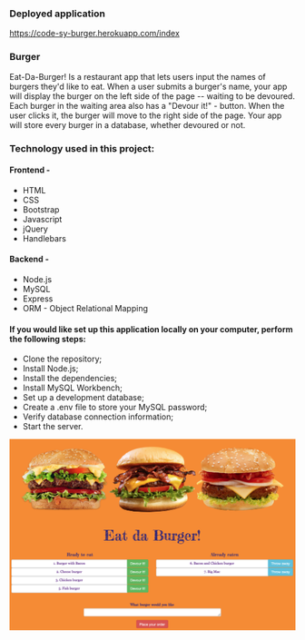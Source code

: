### Deployed application

https://code-sy-burger.herokuapp.com/index

### Burger

Eat-Da-Burger! 
Is a restaurant app that lets users input the names of burgers they'd like to eat. When a user submits a burger's name, your app will display the burger on the left side of the page -- waiting to be devoured. Each burger in the waiting area also has a "Devour it!" - button. When the user clicks it, the burger will move to the right side of the page. Your app will store every burger in a database, whether devoured or not.


### Technology used in this project:

#### Frontend -
* HTML
* CSS
* Bootstrap 
* Javascript
* jQuery 
* Handlebars 

#### Backend -
* Node.js 
* MySQL 
* Express 
* ORM - Object Relational Mapping 

#### If you would like set up this application locally on your computer, perform the following steps:

* Clone the repository;
* Install Node.js;
* Install the dependencies;
* Install MySQL Workbench;
* Set up a development database;
* Create a .env file to store your MySQL password;
* Verify database connection information;
* Start the server.

![Burger](public/assets/img/SitePage.png)
